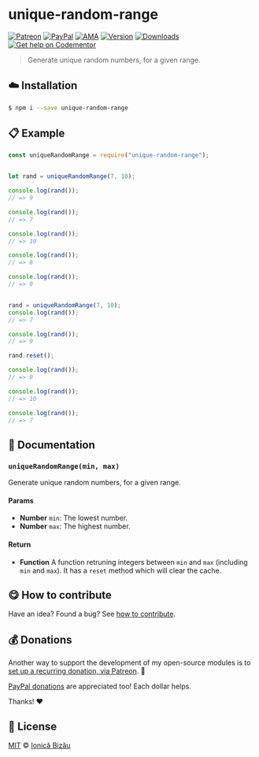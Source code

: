 
# unique-random-range

 [![Patreon](https://img.shields.io/badge/Support%20me%20on-Patreon-%23e6461a.svg)][patreon] [![PayPal](https://img.shields.io/badge/%24-paypal-f39c12.svg)][paypal-donations] [![AMA](https://img.shields.io/badge/ask%20me-anything-1abc9c.svg)](https://github.com/IonicaBizau/ama) [![Version](https://img.shields.io/npm/v/unique-random-range.svg)](https://www.npmjs.com/package/unique-random-range) [![Downloads](https://img.shields.io/npm/dt/unique-random-range.svg)](https://www.npmjs.com/package/unique-random-range) [![Get help on Codementor](https://cdn.codementor.io/badges/get_help_github.svg)](https://www.codementor.io/johnnyb?utm_source=github&utm_medium=button&utm_term=johnnyb&utm_campaign=github)

> Generate unique random numbers, for a given range.

## :cloud: Installation

```sh
$ npm i --save unique-random-range
```


## :clipboard: Example



```js
const uniqueRandomRange = require("unique-random-range");


let rand = uniqueRandomRange(7, 10);

console.log(rand());
// => 9

console.log(rand());
// => 7

console.log(rand());
// => 10

console.log(rand());
// => 8

console.log(rand());
// => 9


rand = uniqueRandomRange(7, 10);
console.log(rand());
// => 7

console.log(rand());
// => 9

rand.reset();

console.log(rand());
// => 9

console.log(rand());
// => 10

console.log(rand());
// => 7
```

## :memo: Documentation


### `uniqueRandomRange(min, max)`
Generate unique random numbers, for a given range.

#### Params
- **Number** `min`: The lowest number.
- **Number** `max`: The highest number.

#### Return
- **Function** A function retruning integers between `min` and `max` (including `min` and `max`). It has a `reset` method which will clear
the cache.



## :yum: How to contribute
Have an idea? Found a bug? See [how to contribute][contributing].


## :moneybag: Donations

Another way to support the development of my open-source modules is
to [set up a recurring donation, via Patreon][patreon]. :rocket:

[PayPal donations][paypal-donations] are appreciated too! Each dollar helps.

Thanks! :heart:


## :scroll: License

[MIT][license] © [Ionică Bizău][website]

[patreon]: https://www.patreon.com/ionicabizau
[paypal-donations]: https://www.paypal.com/cgi-bin/webscr?cmd=_s-xclick&hosted_button_id=RVXDDLKKLQRJW
[donate-now]: http://i.imgur.com/6cMbHOC.png

[license]: http://showalicense.com/?fullname=Ionic%C4%83%20Biz%C4%83u%20%3Cbizauionica%40gmail.com%3E%20(https%3A%2F%2Fionicabizau.net)&year=2017#license-mit
[website]: https://ionicabizau.net
[contributing]: /CONTRIBUTING.md
[docs]: /DOCUMENTATION.md
